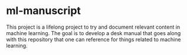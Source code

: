 # ml-manuscript
This project is a lifelong project to try and document relevant content in machine learning. The goal is to develop a desk manual that goes along with this repository that one can reference for things related to machine learning.
